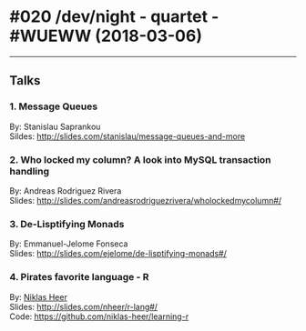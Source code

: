 # #020 /dev/night - quartet - #WUEWW (2018-03-06)


---

## Talks

### 1. Message Queues 

By: Stanislau Saprankou <br>
Sildes: http://slides.com/stanislau/message-queues-and-more

### 2. Who locked my column? A look into MySQL transaction handling

By: Andreas Rodriguez Rivera <br>
Slides: http://slides.com/andreasrodriguezrivera/wholockedmycolumn#/

### 3. De-Lisptifying Monads

By: Emmanuel-Jelome Fonseca <br>
Slides: http://slides.com/ejelome/de-lisptifying-monads#/

### 4. Pirates favorite language - R

By: [Niklas Heer](https://github.com/niklas-heer) <br>
Slides: http://slides.com/nheer/r-lang#/ <br>
Code: https://github.com/niklas-heer/learning-r <br>
